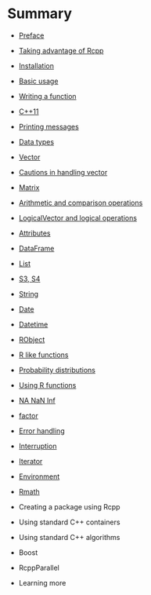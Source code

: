 # Summary

* [Preface](README.md)
* [Taking advantage of Rcpp](01_Rcpp_merit.md)
* [Installation](02_install.md)
* [Basic usage](03_basic_usage.md)
* [Writing a function](04_function.md)
* [C++11](05_c++11.md)
* [Printing messages](06_utility.md)
* [Data types](07_data_types.md)
* [Vector](08_01_vector.md)
* [Cautions in handling vector](08_02_caution_vector.md)
* [Matrix](09_matrix.md)
* [Arithmetic and comparison operations](10_calculation.md)
* [LogicalVector and logical operations](11_logical.md)
* [Attributes](12_attributes.md)
* [DataFrame](13_dataframe.md)
* [List](14_list.md)
* [S3, S4](15_s3_s4.md)
* [String](16_string.md)
* [Date](17_date.md)
* [Datetime](18_datetime.md)
* [RObject](19_robject.md)
* [R like functions](20_rcpp_functions.md)
* [Probability distributions](21_dpqr_functions.md)
* [Using R functions](22_R_function.md)
* [NA NaN Inf](23_na_nan_inf.md)
* [factor](24_factor.md)
* [Error handling](25_error.md)
* [Interruption](26_miscellaneous.md)
* [Iterator](27_iterator.md)
* [Environment](28_environment.md)
* [Rmath](34_Rmath.md)

* Creating a package using Rcpp
* Using standard C++ containers
* Using standard C++ algorithms
* Boost
* RcppParallel
* Learning more

<!--

* [Creating a package using Rcpp(ja)](31_package.md)
* [Using standard C++ containers(ja)](32_as_wrap.md)
* [Using standard C++ algorithms(ja)](33_STL.md)
* [Boost(ja)](35_boost.md)
* [RcppParallel(ja)](36_parallel.md)
* [Learning more(ja)](37_link.md)
-->
